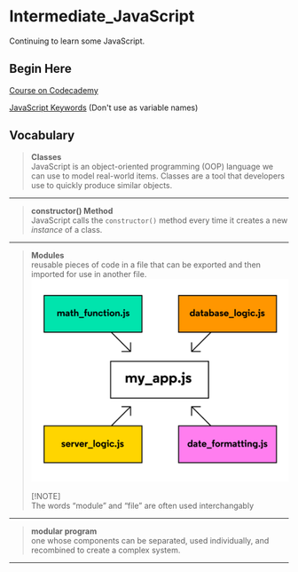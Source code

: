 # Intermediate_JavaScript

Continuing to learn some JavaScript.

## Begin Here

[Course on Codecademy](https://www.codecademy.com/enrolled/courses/learn-intermediate-javascript)

[JavaScript Keywords](https://developer.mozilla.org/en-US/docs/Web/JavaScript/Reference/Lexical_grammar#keywords) (Don't use as variable names)

## Vocabulary

> **Classes**  
> JavaScript is an object-oriented programming (OOP) language we can use to model real-world items. Classes are a tool that developers use to quickly produce similar objects.  
___

> **constructor() Method**  
> JavaScript calls the `constructor()` method every time it creates a new _instance_ of a class.  
___

> **Modules**  
> reusable pieces of code in a file that can be exported and then imported for use in another file.
> ![Conceptualization of Modules](II-Modules/modular-program-diagram.svg)  
>
> [!NOTE]  
> The words “module” and “file” are often used interchangably
___

> **modular program**  
> one whose components can be separated, used individually, and recombined to create a complex system.  
___
